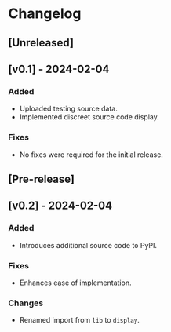 # Changelog

## [Unreleased]

## [v0.1] - 2024-02-04
### Added
- Uploaded testing source data.
- Implemented discreet source code display.

### Fixes
- No fixes were required for the initial release.
## [Pre-release]
## [v0.2] - 2024-02-04
### Added
- Introduces additional source code to PyPI.

### Fixes
- Enhances ease of implementation.

### Changes
- Renamed import from `lib` to `display`.

